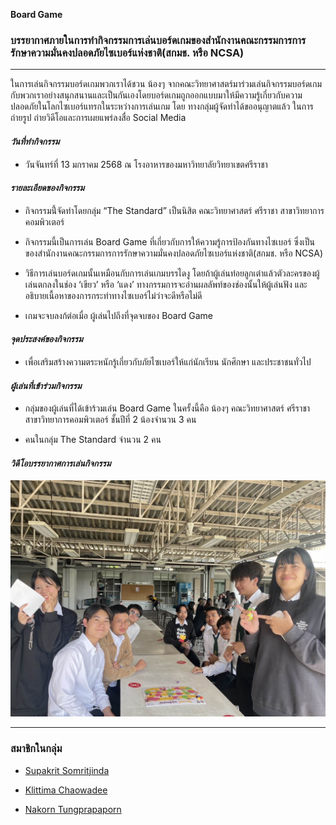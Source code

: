 **Board Game**


### บรรยากาศภายในการทำกิจกรรมการเล่นบอร์ดเกมของสำนักงานคณะกรรมการการรักษาความมั่นคงปลอดภัยไซเบอร์แห่งชาติ(สกมช. หรือ NCSA) ###
-----------------------------------------------------

ในการเล่นกิจกรรมบอร์ดเกมพวกเราได้ชวน น้องๆ จากคณะวิทยาศาสตร์มาร่วมเล่นกิจกรรมบอร์ดเกมกับพวกเราอย่างสนุกสนานและเป็นกันเองโดยบอร์ดเกมถูกออกแบบมาให้มีความรู้เกี่ยวกับความปลอดภัยในโลกไซเบอร์แทรกในระหว่างการเล่นเกม โดย ทางกลุ่มผู้จัดทำได้ขออนุญาตแล้ว ในการถ่ายรูป ถ่ายวิดีโอและการเผยแพร่ลงสื่อ Social Media


#### *วันที่ทำกิจกรรม* #####

- วันจันทร์ที่ 13 มกราคม 2568 ณ โรงอาหารของมหาวิทยาลัยวิทยาเขตศรีราชา



#### *รายละเอียดของกิจกรรม* ####

- กิจกรรมนี้่จัดทำโดยกลุ่ม “The Standard” เป็นนิสิต คณะวิทยาศาสตร์ ศรีราชา สาขาวิทยาการคอมพิวเตอร์

- กิจกรรมนี้เป็นการเล่น Board Game ที่เกี่ยวกับการให้ความรู้การป้องกันทางไซเบอร์ ซึ่งเป็นของสำนักงานคณะกรรมการการรักษาความมั่นคงปลอดภัยไซเบอร์แห่งชาติ(สกมช. หรือ NCSA)

- วิธีการเล่นบอร์ดเกมนั้นเหมือนกับการเล่นเกมบรรไดงู โดยถ้าผู้เล่นท๋อยลูกเต๋าแล้วตัวละครของผู้เล่นตกลงในช่อง ‘เขียว’ หรือ ‘แดง’ ทางกรรมการจะอ่านผลลัพท์ของช่องนั้นให้ผู้เล่นฟัง และ อธิบายเนื้อหาของการกระทำทางไซเบอร์ไม่ว่าจะดีหรือไม่ดี

- เกมจะจบลงก้ต่อเมื่อ ผู้เล่นไปถึงที่จุดจบของ Board Game



#### *จุดประสงค์ของกิจกรรม* ####

- เพื่อเสริมสร้างความตระหนักรู้เกี่ยวกับภัยไซเบอร์ให้แก่นักเรียน นักศึกษา และประชาชนทั่วไป



#### *ผู้เล่นที่เข้าร่วมกิจกรรม* ####

- กลุ่มของผู้เล่นที่ได้เข้าร้วมเล่น Board Game ในครั้งนี้คือ น้องๆ คณะวิทยาศาสตร์ ศรีราชา สาขาวิทยาการคอมพิวเตอร์ ชั้นปีที่ 2 น้องจำนวน 3 คน

- คนในกลุ่ม The Standard จำนวน 2 คน


#### *วิดีโอบรรยากาศการเล่นกิจกรรม* ####

[![image2](image/IMG_0007.jpg)](https://youtu.be/tMAkRKSooh4)


---------------------------------------------------------

### สมาชิกในกลุ่ม ###

- [Supakrit Somritjinda](https://jekoflash.github.io/boardGame)

- [Klittima Chaowadee](https://anniemark2522.github.io/boardgame/boardg)

- [Nakorn Tungprapaporn](https://taedate.github.io/boardgame)
